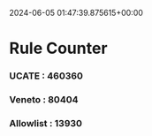 2024-06-05 01:47:39.875615+00:00
# Rule Counter 
 ### UCATE : 460360

 ### Veneto : 80404

 ### Allowlist : 13930